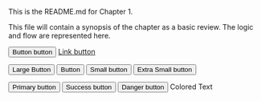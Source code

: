 This is the README.md for Chapter 1.

This file will contain a synopsis of the chapter as a basic review. The logic and flow are represented here. 

<button class="btn" type="button">Button button</button>
<a class="btn" href="#" role="button">Link button</a>

<button class="btn btn-lg" type="button">Large Button</button>
<button class="btn" type="button">Button</button>
<button class="btn btn-sm" type="button">Small button</button>
<button class="btn btn-xs" type="button">Extra Small button</button>


<button class="btn btn-primary" type="button">Primary button</button>
<button class="btn btn-success" type="button">Success button</button>
<button class="btn btn-danger" type="button">Danger button</button>
Colored Text